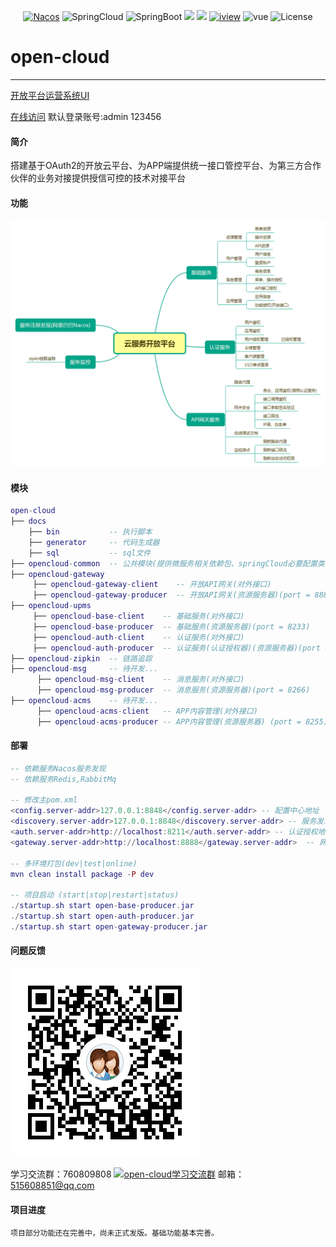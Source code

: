 <p align="center">
  <a target="_blank" href="https://nacos.io/en-us/"><img src="https://img.shields.io/badge/Nacos-0.2.1-blue.svg" alt="Nacos"></a>
  <a><img src="https://img.shields.io/badge/Spring%20Cloud-%20Finchley.SR2-brightgreen.svg" alt="SpringCloud"></a>
  <a><img src="https://img.shields.io/badge/Spring%20Boot-2.0.6-brightgreen.svg" alt="SpringBoot"></a>
  <a><img src="https://img.shields.io/badge/Redis-orange.svg"></a>
  <a><img src="https://img.shields.io/badge/RabbitMq-orange.svg"></a>
  <a target="_blank" href="https://www.iviewui.com/docs/guide/install"><img src="https://img.shields.io/badge/iview-3.1.3-brightgreen.svg?style=flat-square" alt="iview"></a>
  <a><img src="https://img.shields.io/badge/vue-2.5.10-brightgreen.svg?style=flat-square" alt="vue"></a>
  <a><img src="https://img.shields.io/npm/l/express.svg" alt="License"></a>
</p>  

# open-cloud
---

<a target="_blank" href="https://gitee.com/liuyadu/open-admin-ui">开放平台运营系统UI</a>

<a target="_blank" href="http://39.106.187.125/admin">在线访问</a>
默认登录账号:admin 123456
#### 简介
搭建基于OAuth2的开放云平台、为APP端提供统一接口管控平台、为第三方合作伙伴的业务对接提供授信可控的技术对接平台

#### 功能
![Alt text](/docs/云服务开放平台.png)

#### 模块
``` lua
open-cloud
├── docs
    ├── bin           -- 执行脚本  
    ├── generator     -- 代码生成器  
    ├── sql           -- sql文件  
├── opencloud-common  -- 公共模块(提供微服务相关依赖包、springCloud必要配置类、工具类、统一全局异常解析)
├── opencloud-gateway 
     ├── opencloud-gateway-client    -- 开放API网关(对外接口)
     ├── opencloud-gateway-producer  -- 开放API网关(资源服务器)(port = 8888)  
├── opencloud-upms
     ├── opencloud-base-client    -- 基础服务(对外接口)
     ├── opencloud-base-producer  -- 基础服务(资源服务器)(port = 8233)  
     ├── opencloud-auth-client    -- 认证服务(对外接口)
     ├── opencloud-auth-producer  -- 认证服务(认证授权器)(资源服务器)(port = 8211)  
├── opencloud-zipkin  -- 链路追踪 
├── opencloud-msg     -- 待开发...  
      ├── opencloud-msg-client    -- 消息服务(对外接口)
      ├── opencloud-msg-producer  -- 消息服务(资源服务器)(port = 8266)  
├── opencloud-acms    -- 待开发...  
      ├── opencloud-acms-client   -- APP内容管理(对外接口)
      ├── opencloud-acms-producer -- APP内容管理(资源服务器) (port = 8255)
```

#### 部署
``` lua
-- 依赖服务Nacos服务发现 
-- 依赖服务Redis,RabbitMq 

-- 修改主pom.xml
<config.server-addr>127.0.0.1:8848</config.server-addr> -- 配置中心地址
<discovery.server-addr>127.0.0.1:8848</discovery.server-addr> -- 服务发现地址
<auth.server-addr>http://localhost:8211</auth.server-addr> -- 认证授权地址
<gateway.server-addr>http://localhost:8888</gateway.server-addr>  -- 网关服务地址

-- 多环境打包(dev|test|online)
mvn clean install package -P dev

-- 项目启动 (start|stop|restart|status)
./startup.sh start open-base-producer.jar
./startup.sh start open-auth-producer.jar
./startup.sh start open-gateway-producer.jar
```
#### 问题反馈
![760809808](/docs/1548831206525.png)

学习交流群：760809808 <a target="_blank" href="//shang.qq.com/wpa/qunwpa?idkey=b45f53bc72df5935af588df50a0f651285020356d1daa05f90ee3fb95a0607c9"><img border="0" src="//pub.idqqimg.com/wpa/images/group.png" alt="open-cloud学习交流群" title="open-cloud学习交流群"></a>
邮箱：515608851@qq.com    

#### 项目进度
    项目部分功能还在完善中，尚未正式发版。基础功能基本完善。

